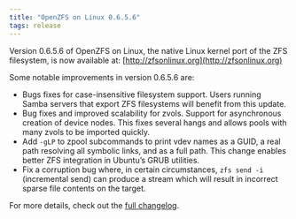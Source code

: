 ```yaml
---
title: "OpenZFS on Linux 0.6.5.6"
tags: release
---
```


Version 0.6.5.6 of OpenZFS on Linux, the native Linux kernel port of the ZFS filesystem, is now available at: [http://zfsonlinux.org](http://zfsonlinux.org)

Some notable improvements in version 0.6.5.6 are:

- Bugs fixes for case-insensitive filesystem support. Users running Samba servers that export ZFS filesystems will benefit from this update.
- Bug fixes and improved scalability for zvols. Support for asynchronous creation of device nodes. This fixes several hangs and allows pools with many zvols to be imported quickly.
- Add `-gLP` to zpool subcommands to print vdev names as a GUID, a real path resolving all symbolic links, and as a full path. This change enables better ZFS integration in Ubuntu’s GRUB utilities.
- Fix a corruption bug where, in certain circumstances, `zfs send -i` (incremental send) can produce a stream which will result in incorrect sparse file contents on the target.

For more details, check out the [full changelog](https://github.com/zfsonlinux/zfs/releases/tag/zfs-0.6.5.6).
